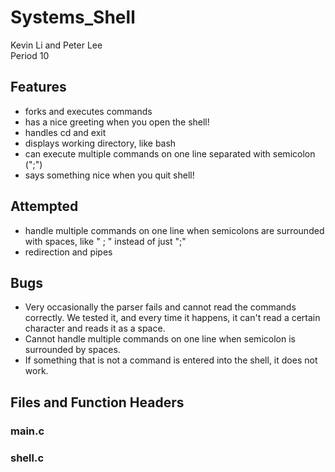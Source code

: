 # Systems_Shell
Kevin Li and Peter Lee
<br>
Period 10

<h2> Features </h2>
<ul>
<li> forks and executes commands </li>
<li> has a nice greeting when you open the shell! </li>
<li> handles cd and exit </li>
<li> displays working directory, like bash </li>
<li> can execute multiple commands on one line separated with semicolon (";") </li>
<li> says something nice when you quit shell! </li>
</ul>

<h2> Attempted </h2>
<ul>
<li> handle multiple commands on one line when semicolons are surrounded with spaces, like " ; " instead of just ";" </li>
<li> redirection and pipes </li>
</ul>

<h2> Bugs </h2>
<ul>
<li> Very occasionally the parser fails and cannot read the commands correctly. We tested it, and every time it happens, it can't read a certain character and reads it as a space. </li>
<li> Cannot handle multiple commands on one line when semicolon is surrounded by spaces. </li>
<li> If something that is not a command is entered into the shell, it does not work. </li>
</ul>

<h2> Files and Function Headers </h2>
<h3> main.c </h3>
<h3> shell.c </h3>

